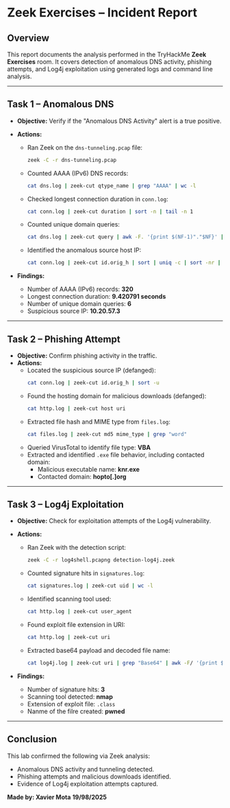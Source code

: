 # Zeek Exercises – Incident Report

## Overview  
This report documents the analysis performed in the TryHackMe **Zeek Exercises** room. It covers detection of anomalous DNS activity, phishing attempts, and Log4j exploitation using generated logs and command line analysis.

---

## Task 1 – Anomalous DNS

- **Objective:** Verify if the "Anomalous DNS Activity" alert is a true positive.
- **Actions:**
  - Ran Zeek on the `dns-tunneling.pcap` file:
    ```bash
    zeek -C -r dns-tunneling.pcap
    ```
  - Counted AAAA (IPv6) DNS records:
    ```bash
    cat dns.log | zeek-cut qtype_name | grep "AAAA" | wc -l
    ```
  - Checked longest connection duration in `conn.log`:
    ```bash
    cat conn.log | zeek-cut duration | sort -n | tail -n 1
    ```
  - Counted unique domain queries:
    ```bash
    cat dns.log | zeek-cut query | awk -F. '{print $(NF-1)"."$NF}' | sort -u | wc -l
    ```
  - Identified the anomalous source host IP:
    ```bash
    cat conn.log | zeek-cut id.orig_h | sort | uniq -c | sort -nr | head -n 1
    ```

- **Findings:**
  - Number of AAAA (IPv6) records: **320**
  - Longest connection duration: **9.420791 seconds**
  - Number of unique domain queries: **6**
  - Suspicious source IP: **10.20.57.3**

---

## Task 2 – Phishing Attempt

- **Objective:** Confirm phishing activity in the traffic.
- **Actions:**
  - Located the suspicious source IP (defanged):
    ```bash
    cat conn.log | zeek-cut id.orig_h | sort -u
    ```
  - Found the hosting domain for malicious downloads (defanged):
    ```bash
    cat http.log | zeek-cut host uri
    ```
  - Extracted file hash and MIME type from `files.log`:
    ```bash
    cat files.log | zeek-cut md5 mime_type | grep "word"
    ```
  - Queried VirusTotal to identify file type: **VBA**
  - Extracted and identified `.exe` file behavior, including contacted domain:
    - Malicious executable name: **knr.exe**
    - Contacted domain: **hopto[.]org**

---

## Task 3 – Log4j Exploitation

- **Objective:** Check for exploitation attempts of the Log4j vulnerability.
- **Actions:**
  - Ran Zeek with the detection script:
    ```bash
    zeek -C -r log4shell.pcapng detection-log4j.zeek
    ```
  - Counted signature hits in `signatures.log`:
    ```bash
    cat signatures.log | zeek-cut uid | wc -l
    ```
  - Identified scanning tool used:
    ```bash
    cat http.log | zeek-cut user_agent
    ```
  - Found exploit file extension in URI:
    ```bash
    cat http.log | zeek-cut uri
    ```
  - Extracted base64 payload and decoded file name:
    ```bash
    cat log4j.log | zeek-cut uri | grep "Base64" | awk -F/ '{print $NF}' | base64 -d
    ```

- **Findings:**
  - Number of signature hits: **3**
  - Scanning tool detected: **nmap**
  - Extension of exploit file: `.class`
  - Nanme of the filre created: **pwned**

---

## Conclusion  

This lab confirmed the following via Zeek analysis:

- Anomalous DNS activity and tunneling detected.
- Phishing attempts and malicious downloads identified.
- Evidence of Log4j exploitation attempts captured.

**Made by: Xavier Mota**
**19/98/2025**
